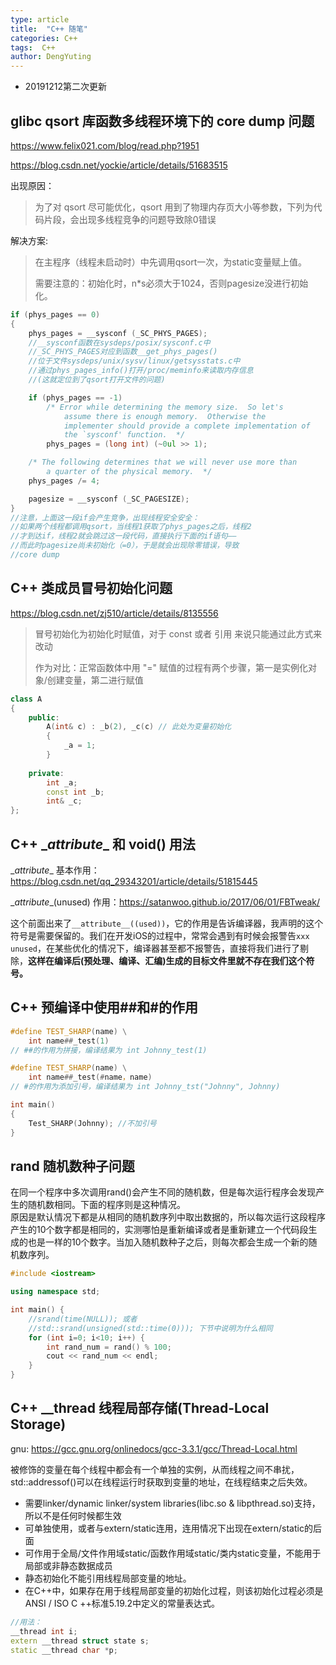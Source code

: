 ```yaml
---
type: article
title:  "C++ 随笔"
categories: C++
tags:  C++  
author: DengYuting
---
```


- 20191212第二次更新

## glibc qsort 库函数多线程环境下的 core dump 问题

https://www.felix021.com/blog/read.php?1951

https://blog.csdn.net/yockie/article/details/51683515

出现原因：

> 为了对 qsort 尽可能优化，qsort 用到了物理内存页大小等参数，下列为代码片段，会出现多线程竞争的问题导致除0错误

解决方案:

> 在主程序（线程未启动时）中先调用qsort一次，为static变量赋上值。
>
> 需要注意的：初始化时，n*s必须大于1024，否则pagesize没进行初始化。

```c++
if (phys_pages == 0)
{
    phys_pages = __sysconf (_SC_PHYS_PAGES);
    //__sysconf函数在sysdeps/posix/sysconf.c中
    //_SC_PHYS_PAGES对应到函数__get_phys_pages()
    //位于文件sysdeps/unix/sysv/linux/getsysstats.c中
    //通过phys_pages_info()打开/proc/meminfo来读取内存信息
    //(这就定位到了qsort打开文件的问题)

    if (phys_pages == -1)
        /* Error while determining the memory size.  So let's
            assume there is enough memory.  Otherwise the
            implementer should provide a complete implementation of
            the `sysconf' function.  */
        phys_pages = (long int) (~0ul >> 1);

    /* The following determines that we will never use more than
        a quarter of the physical memory.  */
    phys_pages /= 4;

    pagesize = __sysconf (_SC_PAGESIZE);
}
//注意，上面这一段if会产生竞争，出现线程安全安全：
//如果两个线程都调用qsort，当线程1获取了phys_pages之后，线程2
//才到达if，线程2就会跳过这一段代码，直接执行下面的if语句——
//而此时pagesize尚未初始化（=0），于是就会出现除零错误，导致
//core dump
```





## C++ 类成员冒号初始化问题

https://blog.csdn.net/zj510/article/details/8135556

> 冒号初始化为初始化时赋值，对于 const 或者 引用 来说只能通过此方式来改动
>
> 作为对比：正常函数体中用 "=" 赋值的过程有两个步骤，第一是实例化对象/创建变量，第二进行赋值

```c++
class A
{
    public:
        A(int& c) : _b(2), _c(c) // 此处为变量初始化
        {
            _a = 1;
        }
    
    private:
        int _a;
        const int _b;
        int& _c;
};
```



## C++ \__attribute__  和 void() 用法

\__attribute__ 基本作用：https://blog.csdn.net/qq_29343201/article/details/51815445

\__attribute__(unused) 作用：https://satanwoo.github.io/2017/06/01/FBTweak/

这个前面出来了`__attribute__((used))`，它的作用是告诉编译器，我声明的这个符号是需要保留的。我们在开发iOS的过程中，常常会遇到有时候会报警告`xxx unused`，在某些优化的情况下，编译器甚至都不报警告，直接将我们进行了剔除，**这样在编译后(预处理、编译、汇编)生成的目标文件里就不存在我们这个符号。**



## C++ 预编译中使用##和#的作用

```c++
#define TEST_SHARP(name) \
    int name##_test(1)
// ##的作用为拼接，编译结果为 int Johnny_test(1)

#define TEST_SHARP(name) \
    int name##_test(#name，name)
// #的作用为添加引号，编译结果为 int Johnny_tst("Johnny", Johnny)

int main()
{
    Test_SHARP(Johnny); //不加引号
}
```

## rand 随机数种子问题

在同一个程序中多次调用rand()会产生不同的随机数，但是每次运行程序会发现产生的随机数相同。下面的程序则是这种情况。  
原因是默认情况下都是从相同的随机数序列中取出数据的，所以每次运行这段程序产生的10个数字都是相同的，实测哪怕是重新编译或者是重新建立一个代码段生成的也是一样的10个数字。当加入随机数种子之后，则每次都会生成一个新的随机数序列。

```c++
#include <iostream>

using namespace std;

int main() {
    //srand(time(NULL)); 或者
    //std::srand(unsigned(std::time(0))); 下节中说明为什么相同
    for (int i=0; i<10; i++) {
        int rand_num = rand() % 100;
        cout << rand_num << endl;
    }
}
```

## C++ __thread 线程局部存储(Thread-Local Storage)  

gnu: https://gcc.gnu.org/onlinedocs/gcc-3.3.1/gcc/Thread-Local.html  

被修饰的变量在每个线程中都会有一个单独的实例，从而线程之间不串扰，std::addressof()可以在线程运行时获取到变量的地址，在线程结束之后失效。

- 需要linker/dynamic linker/system libraries(libc.so & libpthread.so)支持，所以不是任何时候都生效
- 可单独使用，或者与extern/static连用，连用情况下出现在extern/static的后面  
- 可作用于全局/文件作用域static/函数作用域static/类内static变量，不能用于局部或非静态数据成员
- 静态初始化不能引用线程局部变量的地址。
- 在C++中，如果存在用于线程局部变量的初始化过程，则该初始化过程必须是ANSI / ISO C ++标准5.19.2中定义的常量表达式。
  
```c++
//用法：
__thread int i;
extern __thread struct state s;
static __thread char *p;
```